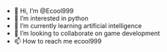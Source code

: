 - 👋 Hi, I’m @Ecool999
- 👀 I’m interested in python 
- 🌱 I’m currently learning artificial intelligence 
- 💞️ I’m looking to collaborate on game development 
- 📫 How to reach me ecool999

<!---
Ecool999 is a ✨ special ✨ repository because its `README.md` (this file) appears on your GitHub profile.
You can click the Preview link to take a look at your changes.
--->

